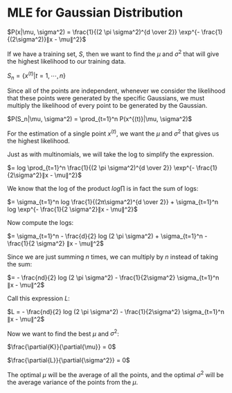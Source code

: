 # MLE for Gaussian Distribution

$P(x|\mu, \sigma^2) = \frac{1}{(2 \pi \sigma^2)^{d \over 2}} \exp^{- \frac{1}{(2\sigma^2)}∥x - \mu∥^2}$

If we have a training set, $S$, then we want to find the $\mu$ and $\sigma^2$ that will give the highest likelihood to our training data.

$S_n = \lbrace x^{(t)} | t=1,⋯,n \rbrace$

Since all of the points are independent, whenever we consider the likelihood that these points were generated by the specific Gaussians, we must multiply the likelihood of every point to be generated by the Gaussian.

$P(S_n|\mu, \sigma^2) = \prod_{t=1}^n P(x^{(t)}|\mu, \sigma^2)$

For the estimation of a single point $x^{(t)}$, we want the $\mu$ and $\sigma^2$ that gives us the highest likelihood.

Just as with multinomials, we will take the log to simplify the expression.

$= log \prod_{t=1}^n \frac{1}{(2 \pi \sigma^2)^{d \over 2}} \exp^{- \frac{1}{2\sigma^2}∥x - \mu∥^2}$

We know that the log of the product $log \prod{}$ is in fact the sum of logs:

$= \sigma_{t=1}^n log \frac{1}{(2π\sigma^2)^{d \over 2}} + \sigma_{t=1}^n log \exp^{- \frac{1}{2 \sigma^2}∥x - \mu∥^2}$

Now compute the logs:

$= \sigma_{t=1}^n - \frac{d}{2} log (2 \pi \sigma^2) + \sigma_{t=1}^n - \frac{1}{2 \sigma^2} ∥x - \mu∥^2$

Since we are just summing $n$ times, we can multiply by $n$ instead of taking the sum:

$= - \frac{nd}{2} log (2 \pi \sigma^2) - \frac{1}{2\sigma^2} \sigma_{t=1}^n ∥x - \mu∥^2$

Call this expression $L$:

$L = - \frac{nd}{2} log (2 \pi \sigma^2) - \frac{1}{2\sigma^2} \sigma_{t=1}^n ∥x - \mu∥^2$

Now we want to find the best $\mu$ and $\sigma^2$:

$\frac{\partial{K}}{\partial{\mu}} = 0$

$\frac{\partial{L}}{\partial{\sigma^2}} = 0$

The optimal $\mu$ will be the average of all the points, and the optimal $\sigma^2$ will be the average variance of the points from the $\mu$.

